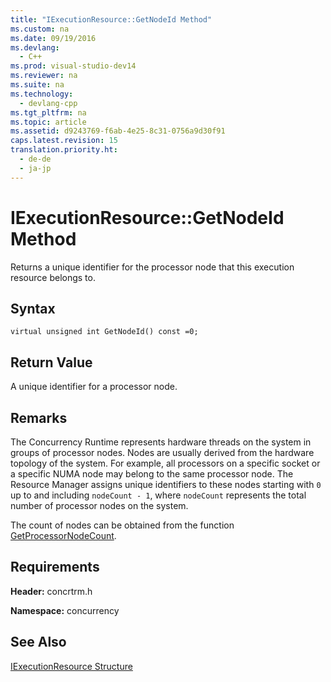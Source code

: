 ```yaml
---
title: "IExecutionResource::GetNodeId Method"
ms.custom: na
ms.date: 09/19/2016
ms.devlang: 
  - C++
ms.prod: visual-studio-dev14
ms.reviewer: na
ms.suite: na
ms.technology: 
  - devlang-cpp
ms.tgt_pltfrm: na
ms.topic: article
ms.assetid: d9243769-f6ab-4e25-8c31-0756a9d30f91
caps.latest.revision: 15
translation.priority.ht: 
  - de-de
  - ja-jp
---
```

# IExecutionResource::GetNodeId Method
Returns a unique identifier for the processor node that this execution resource belongs to.  
  
## Syntax  
  
```  
virtual unsigned int GetNodeId() const =0;  
```  
  
## Return Value  
 A unique identifier for a processor node.  
  
## Remarks  
 The Concurrency Runtime represents hardware threads on the system in groups of processor nodes. Nodes are usually derived from the hardware topology of the system. For example, all processors on a specific socket or a specific NUMA node may belong to the same processor node. The Resource Manager assigns unique identifiers to these nodes starting with `0` up to and including `nodeCount - 1`, where `nodeCount` represents the total number of processor nodes on the system.  
  
 The count of nodes can be obtained from the function [GetProcessorNodeCount](../vs140/GetProcessorNodeCount-Function.md).  
  
## Requirements  
 **Header:** concrtrm.h  
  
 **Namespace:** concurrency  
  
## See Also  
 [IExecutionResource Structure](../vs140/IExecutionResource-Structure.md)
